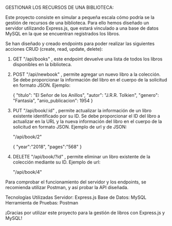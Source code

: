 GESTIONAR LOS RECURSOS DE UNA BIBLIOTECA:

Este proyecto consiste en simular a pequeña escala cómo podría se la gestión de recursos de una biblioteca.
Para ello hemos diseñado un servidor utilizando Express.js, que estará vinculado a una base de datos MySQL
en la que se encuentran registrados los libros.

Se han diseñado y creado endpoints para poder realizar las siguientes acciones CRUD (create, read, update, delete):

1. GET "/api/books" , este endpoint devuelve una lista de todos los libros disponibles en la biblioteca.
  
2. POST "/api/newbook" , permite agregar un nuevo libro a la colección. Se debe proporcionar la información del libro en el
  cuerpo de la solicitud en formato JSON. Ejemplo:

    {
      "titulo": "El Señor de los Anillos",
      "autor": "J.R.R. Tolkien",
      "genero": "Fantasía",
      "anio_publicacion": 1954
    }

3. PUT "/api/book/:id" , permite actualizar la información de un libro existente identificado por su ID. Se debe proporcionar el ID del libro 
  a actualizar en la URL y la nueva información del libro en el cuerpo de la solicitud en formato JSON. Ejemplo de url y de JSON:

    "/api/book/2"

     {
       "year":"2018",
       "pages":"568"
     }
  
5. DELETE "/api/book/?id" , permite eliminar un libro existente de la colección mediante su ID. Ejemplo de url:

    "/api/book/4"

Para comprobar el funcionamiento del servidor y los endpoints, se recomienda utilizar Postman, y así probar la API diseñada.

Tecnologías Utilizadas
Servidor: Express.js
Base de Datos: MySQL
Herramienta de Pruebas: Postman

¡Gracias por utilizar este proyecto para la gestión de libros con Express.js y MySQL! 


